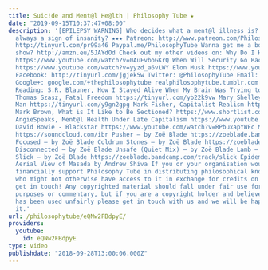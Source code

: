 ```yaml
---
title: Suic!de and Ment@l He@lth | Philosophy Tube ★
date: "2019-09-15T10:37:47+08:00"
description: '[EPILEPSY WARNING] Who decides what a ment@l illness is? Is suic!dality
  always a sign of insanity? ★★★ Patreon: http://www.patreon.com/PhilosophyTube Subscribe!
  http://tinyurl.com/pr99a46 Paypal.me/PhilosophyTube Wanna get me a book for the
  show? http://amzn.eu/5JAYdOd Check out my other videos on: Why Do I Hate My Self?
  https://www.youtube.com/watch?v=0AuFvboGKrQ When Will Security Go Back to Normal?
  https://www.youtube.com/watch?v=yyzd_a6vLWY Elon Musk https://www.youtube.com/watch?v=5gnlhmaM-dM
  Facebook: http://tinyurl.com/jgjek5w Twitter: @PhilosophyTube Email: ollysphilosophychannel@gmail.com
  Google+: google.com/+thephilosophytube realphilosophytube.tumblr.com Recommended
  Reading: S.R. Blauner, How I Stayed Alive When My Brain Was Trying to Kill Me https://tinyurl.com/ybehp5y2
  Thomas Szasz, Fatal Freedom https://tinyurl.com/yb22k9vw Mary Shelley, The Last
  Man https://tinyurl.com/y9gn2gpg Mark Fisher, Capitalist Realism https://tinyurl.com/y9bepjbz
  Mark Brown, What is It Like to Be Sectioned? https://www.shortlist.com/news/what-is-it-like-to-be-sectioned/367733
  AngieSpeaks, Ment@l Health Under Late Capitalism https://www.youtube.com/watch?v=N7aS1Aabboc
  David Bowie - Blackstar https://www.youtube.com/watch?v=RPbuxapYWFc Music by Ibrahim:
  https://soundcloud.com/ibr Pusher – by Zoë Blade https://zoeblade.bandcamp.com/track/pusher
  Focused – by Zoë Blade Coldrum Stones – by Zoë Blade https://zoeblade.bandcamp.com/track/coldrum-stones
  Disconnected – by Zoë Blade Unsafe (Quiet Mix) – by Zoë Blade Lamb – by Zoë Blade
  Slick – by Zoë Blade https://zoeblade.bandcamp.com/track/slick Epidemic Sound (Epidemicsound.com)
  Aerial View of Masada by Andrew Shiva If you or your organisation would like to
  financially support Philosophy Tube in distributing philosophical knowledge to those
  who might not otherwise have access to it in exchange for credits on the show, please
  get in touch! Any copyrighted material should fall under fair use for educational
  purposes or commentary, but if you are a copyright holder and believe your material
  has been used unfairly please get in touch with us and we will be happy to discuss
  it.'
url: /philosophytube/eQNw2FBdpyE/
providers:
  youtube:
    id: eQNw2FBdpyE
type: video
publishdate: "2018-09-28T13:00:06.000Z"
---
```

